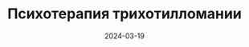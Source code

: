 ---
title: "Психотерапия трихотилломании"
description: Что такое трихотилломания, какие у неё последствия и какие существуют способы излечения от этого заболевания.
layout: category
category_name: "Психотерапия"
date: 2024-03-19
permalink: /categories/therapy.html
image:
  url: "/assets/img/2024/priscilla-du-preez-vDzeKnPBPLM-unsplash-1.jpg"
---